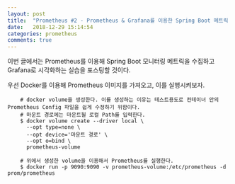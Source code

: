 ```yaml
---
layout: post
title:  "Prometheus #2 - Prometheus & Grafana를 이용한 Spring Boot 메트릭 모니터링"
date:   2018-12-29 15:14:54
categories: prometheus
comments: true
---
```

이번 글에서는 Prometheus를 이용해 Spring Boot 모니터링 메트릭을 수집하고 Grafana로 시각화하는 실습을 포스팅할 것이다.

우선 Docker를 이용해 Prometheus 이미지를 가져오고, 이를 실행시켜보자.
```console
	# docker volume을 생성한다. 이를 생성하는 이유는 테스트용도로 컨테이너 안의 Prometheus Config 파일을 쉽게 수정하기 위함이다.
	# 마운트 경로에는 마운트될 로컬 Path를 입력한다.
	$ docker volume create --driver local \
      --opt type=none \
      --opt device='마운트 경로' \
      --opt o=bind \
      prometheus-volume

	# 위에서 생성한 volume을 이용해서 Prometheus를 실행한다.
	$ docker run -p 9090:9090 -v prometheus-volume:/etc/prometheus -d prom/prometheus
```
